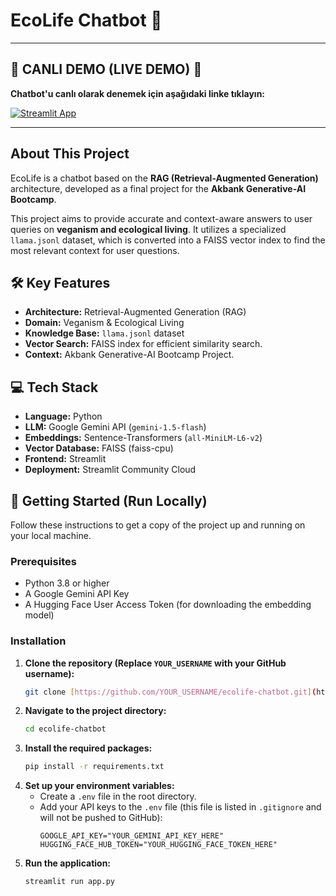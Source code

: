 # EcoLife Chatbot 🌱

---

## 🔴 CANLI DEMO (LIVE DEMO) 🔴

**Chatbot'u canlı olarak denemek için aşağıdaki linke tıklayın:**

[![Streamlit App](https://static.streamlit.io/badges/streamlit_badge_black_white.svg)](https://ecolife-chatbot-38ovjw6gbpwbglf9rhgcse.streamlit.app)

---

## About This Project

EcoLife is a chatbot based on the **RAG (Retrieval-Augmented Generation)** architecture, developed as a final project for the **Akbank Generative-AI Bootcamp**. 

This project aims to provide accurate and context-aware answers to user queries on **veganism and ecological living**. It utilizes a specialized `llama.jsonl` dataset, which is converted into a FAISS vector index to find the most relevant context for user questions.

## 🛠️ Key Features

* **Architecture:** Retrieval-Augmented Generation (RAG)
* **Domain:** Veganism & Ecological Living
* **Knowledge Base:** `llama.jsonl` dataset
* **Vector Search:** FAISS index for efficient similarity search.
* **Context:** Akbank Generative-AI Bootcamp Project.

## 💻 Tech Stack

* **Language:** Python
* **LLM:** Google Gemini API (`gemini-1.5-flash`)
* **Embeddings:** Sentence-Transformers (`all-MiniLM-L6-v2`)
* **Vector Database:** FAISS (faiss-cpu)
* **Frontend:** Streamlit
* **Deployment:** Streamlit Community Cloud

## 🚀 Getting Started (Run Locally)

Follow these instructions to get a copy of the project up and running on your local machine.

### Prerequisites

* Python 3.8 or higher
* A Google Gemini API Key
* A Hugging Face User Access Token (for downloading the embedding model)

### Installation

1.  **Clone the repository (Replace `YOUR_USERNAME` with your GitHub username):**
    ```sh
    git clone [https://github.com/YOUR_USERNAME/ecolife-chatbot.git](https://github.com/YOUR_USERNAME/ecolife-chatbot.git)
    ```
2.  **Navigate to the project directory:**
    ```sh
    cd ecolife-chatbot
    ```
3.  **Install the required packages:**
    ```sh
    pip install -r requirements.txt
    ```
4.  **Set up your environment variables:**
    * Create a `.env` file in the root directory.
    * Add your API keys to the `.env` file (this file is listed in `.gitignore` and will not be pushed to GitHub):
        ```
        GOOGLE_API_KEY="YOUR_GEMINI_API_KEY_HERE"
        HUGGING_FACE_HUB_TOKEN="YOUR_HUGGING_FACE_TOKEN_HERE"
        ```
5.  **Run the application:**
    ```sh
    streamlit run app.py
    ```


